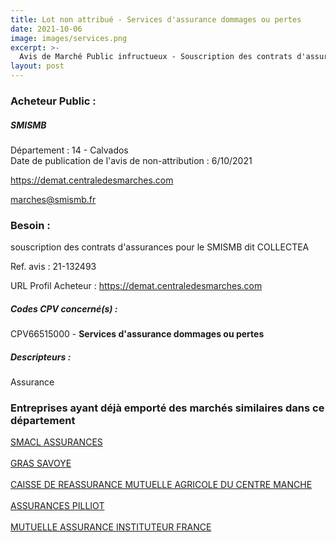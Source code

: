 ```yaml
---
title: Lot non attribué - Services d'assurance dommages ou pertes
date: 2021-10-06
image: images/services.png
excerpt: >-
  Avis de Marché Public infructueux - Souscription des contrats d'assurance
layout: post
---
```


### Acheteur Public :
##### SMISMB
Département : 14 - Calvados<br/>
Date de publication de l'avis de non-attribution : 6/10/2021


https://demat.centraledesmarches.com

marches@smismb.fr


### Besoin :

souscription des contrats d'assurances pour le SMISMB dit COLLECTEA

Ref. avis : 21-132493

URL Profil Acheteur : https://demat.centraledesmarches.com

##### Codes CPV concerné(s) :
CPV66515000 - **Services d'assurance dommages ou pertes** <br/>

##### Descripteurs :
Assurance <br/>

### Entreprises ayant déjà emporté des marchés similaires dans ce département
<a href="/entreprise-544/siren-301309605">SMACL ASSURANCES</a><br/><br/>
<a href="/entreprise-545/siren-311248637">GRAS SAVOYE</a><br/><br/>
<a href="/entreprise-552/siren-383853801">CAISSE DE REASSURANCE MUTUELLE AGRICOLE DU CENTRE MANCHE</a><br/><br/>
<a href="/entreprise-558/siren-422060236">ASSURANCES PILLIOT</a><br/><br/>
<a href="/entreprise-574/siren-775709702">MUTUELLE ASSURANCE INSTITUTEUR FRANCE</a><br/><br/>
